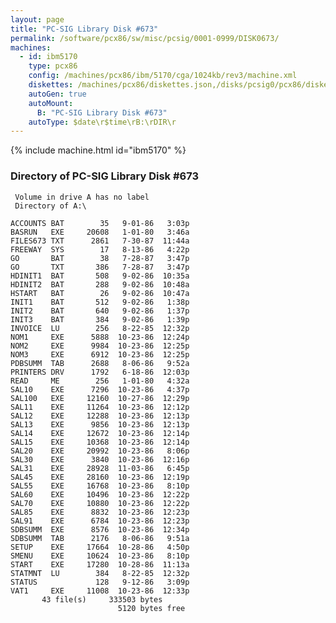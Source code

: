 ```yaml
---
layout: page
title: "PC-SIG Library Disk #673"
permalink: /software/pcx86/sw/misc/pcsig/0001-0999/DISK0673/
machines:
  - id: ibm5170
    type: pcx86
    config: /machines/pcx86/ibm/5170/cga/1024kb/rev3/machine.xml
    diskettes: /machines/pcx86/diskettes.json,/disks/pcsig0/pcx86/diskettes.json
    autoGen: true
    autoMount:
      B: "PC-SIG Library Disk #673"
    autoType: $date\r$time\rB:\rDIR\r
---
```


{% include machine.html id="ibm5170" %}

### Directory of PC-SIG Library Disk #673

     Volume in drive A has no label
     Directory of A:\

    ACCOUNTS BAT        35   9-01-86   3:03p
    BASRUN   EXE     20608   1-01-80   3:46a
    FILES673 TXT      2861   7-30-87  11:44a
    FREEWAY  SYS        17   8-13-86   4:22p
    GO       BAT        38   7-28-87   3:47p
    GO       TXT       386   7-28-87   3:47p
    HDINIT1  BAT       508   9-02-86  10:35a
    HDINIT2  BAT       288   9-02-86  10:48a
    HSTART   BAT        26   9-02-86  10:47a
    INIT1    BAT       512   9-02-86   1:38p
    INIT2    BAT       640   9-02-86   1:37p
    INIT3    BAT       384   9-02-86   1:39p
    INVOICE  LU        256   8-22-85  12:32p
    NOM1     EXE      5888  10-23-86  12:24p
    NOM2     EXE      9984  10-23-86  12:25p
    NOM3     EXE      6912  10-23-86  12:25p
    PDBSUMM  TAB      2688   8-06-86   9:52a
    PRINTERS DRV      1792   6-18-86  12:03p
    READ     ME        256   1-01-80   4:32a
    SAL10    EXE      7296  10-23-86   4:37p
    SAL100   EXE     12160  10-27-86  12:29p
    SAL11    EXE     11264  10-23-86  12:12p
    SAL12    EXE     12288  10-23-86  12:13p
    SAL13    EXE      9856  10-23-86  12:13p
    SAL14    EXE     12672  10-23-86  12:14p
    SAL15    EXE     10368  10-23-86  12:14p
    SAL20    EXE     20992  10-23-86   8:06p
    SAL30    EXE      3840  10-23-86  12:16p
    SAL31    EXE     28928  11-03-86   6:45p
    SAL45    EXE     28160  10-23-86  12:19p
    SAL55    EXE     16768  10-23-86   8:10p
    SAL60    EXE     10496  10-23-86  12:22p
    SAL70    EXE     10880  10-23-86  12:22p
    SAL85    EXE      8832  10-23-86  12:23p
    SAL91    EXE      6784  10-23-86  12:23p
    SDBSUMM  EXE      8576  10-23-86  12:34p
    SDBSUMM  TAB      2176   8-06-86   9:51a
    SETUP    EXE     17664  10-28-86   4:50p
    SMENU    EXE     10624  10-23-86   8:10p
    START    EXE     17280  10-28-86  11:13a
    STATMNT  LU        384   8-22-85  12:32p
    STATUS             128   9-12-86   3:09p
    VAT1     EXE     11008  10-23-86  12:33p
           43 file(s)     333503 bytes
                            5120 bytes free

